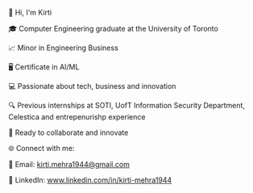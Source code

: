 👋 Hi, I'm Kirti

🎓 Computer Engineering graduate at the University of Toronto

📈 Minor in Engineering Business

🖥️ Certificate in AI/ML

💻 Passionate about tech, business and innovation

🔍 Previous internships at SOTI, UofT Information Security Department, Celestica and entrepenurishp experience

🚀 Ready to collaborate and innovate

🌐 Connect with me:

📧 Email: kirti.mehra1944@gmail.com

📖 LinkedIn: www.linkedin.com/in/kirti-mehra1944
